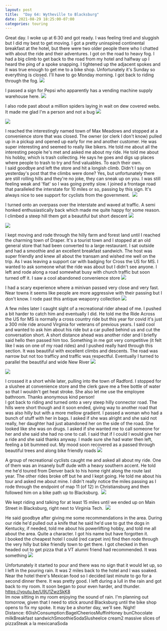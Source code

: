 ```yaml
---
layout: post
title:  "Day 64: Wytheville to Blacksburg"
date: 2021-08-29 18:25:00-07:00
categories: touring
---
```

Great day. I woke up at 6:30 and got ready. I was feeling tired and sluggish but I did my best to get moving. I got a pretty uninspired continental breakfast at the hotel, but there were two older people there who I chatted with about the ride and their adventures. I got on the road to heavy fog. I had a big climb to get back to the road from my hotel and halfway up I heard the ping of a spoke snapping. I tightened up the adjacent spokes and it was true enough to get me to a bike shop. Unfortunately it's Sunday so everything is closed. I'll have to go Monday morning. I got back to riding through the fog.
[![](https://lh3.googleusercontent.com/-BSh_xaBk0-I/YSwyndcdzJI/AAAAAAAAW_s/TQ89qP8ik3g_sWaErnIFqSo_3CYrmNkOgCLcBGAsYHQ/s1600/1630286492797171-0.png)](https://lh3.googleusercontent.com/-BSh_xaBk0-I/YSwyndcdzJI/AAAAAAAAW_s/TQ89qP8ik3g_sWaErnIFqSo_3CYrmNkOgCLcBGAsYHQ/s1600/1630286492797171-0.png)
  
I passed a sign for Pepsi who apparently has a vending machine supply warehouse here.
[![](https://lh3.googleusercontent.com/-eGAVgU5HjEU/YSwym3uXNiI/AAAAAAAAW_o/ZJb3aFHBOUA3hkP-EmsrYV0u-lWQhAPAwCLcBGAsYHQ/s1600/1630286490450883-1.png)](https://lh3.googleusercontent.com/-eGAVgU5HjEU/YSwym3uXNiI/AAAAAAAAW_o/ZJb3aFHBOUA3hkP-EmsrYV0u-lWQhAPAwCLcBGAsYHQ/s1600/1630286490450883-1.png)
  
I also rode past about a million spiders laying in wait on dew covered webs. It made me glad I'm a person and not a bug
[![](https://lh3.googleusercontent.com/-Xa03qL9KmVQ/YSwymNMFjjI/AAAAAAAAW_k/oUW7tD5qVxAxZg8znei3hqSGfNh8Ojd1wCLcBGAsYHQ/s1600/1630286488434690-2.png)](https://lh3.googleusercontent.com/-Xa03qL9KmVQ/YSwymNMFjjI/AAAAAAAAW_k/oUW7tD5qVxAxZg8znei3hqSGfNh8Ojd1wCLcBGAsYHQ/s1600/1630286488434690-2.png)

[![](https://lh3.googleusercontent.com/-1rVrxLEhlGI/YSwyl8XyQhI/AAAAAAAAW_g/R0tGNFk6kRgx5cHU2RRb9Ng7vwccoOL-QCLcBGAsYHQ/s1600/1630286485979939-3.png)](https://lh3.googleusercontent.com/-1rVrxLEhlGI/YSwyl8XyQhI/AAAAAAAAW_g/R0tGNFk6kRgx5cHU2RRb9Ng7vwccoOL-QCLcBGAsYHQ/s1600/1630286485979939-3.png)
  
I reached the interestingly named town of Max Meadows and stopped at a convenience store that was closed. The owner (or clerk I don't know) pulled up in a pickup and opened up early for me and another customer. He was super interesting and seemed to really like bikers. He told me about all the interesting people he's met and asked me about my ride. He told me about his hobby, which is trash collecting. He says he goes and digs up places where people to trash to try and find valuables. To each their own.   
I said goodbye and left the store and hit a longish climb. Didn't I say on yesterday's post that the climbs were done? Yes, but unfortunately there are still rolling hills and they're no joke, they can sneak up on you. I was still feeling weak and 'flat' so I was going pretty slow. I joined a frontage road that paralleled the interstate for 10 miles or so, passing by this sign. It's always nice to see support for cyclists from the government. 
[![](https://lh3.googleusercontent.com/-VgoJU5-P4Wk/YSwylAex7zI/AAAAAAAAW_c/Ojjm0wV091oU9mDmYsJetvLXQZFXYm3JACLcBGAsYHQ/s1600/1630286482904385-4.png)](https://lh3.googleusercontent.com/-VgoJU5-P4Wk/YSwylAex7zI/AAAAAAAAW_c/Ojjm0wV091oU9mDmYsJetvLXQZFXYm3JACLcBGAsYHQ/s1600/1630286482904385-4.png)
  
I turned onto an overpass over the interstate and waved at traffic. A semi honked enthusiastically back which made me quite happy for some reason. I climbed a steep hill them got a beautiful but short descent
[![](https://lh3.googleusercontent.com/-IFXoGQp8Hs4/YSwykTy7xXI/AAAAAAAAW_Y/tXhZ86sZydYqmPKI_sFQVvhobBg7SGq4ACLcBGAsYHQ/s1600/1630286480912652-5.png)](https://lh3.googleusercontent.com/-IFXoGQp8Hs4/YSwykTy7xXI/AAAAAAAAW_Y/tXhZ86sZydYqmPKI_sFQVvhobBg7SGq4ACLcBGAsYHQ/s1600/1630286480912652-5.png)

[![](https://lh3.googleusercontent.com/-bWV_mhlhA90/YSwyj75EfEI/AAAAAAAAW_U/T6pfQE0QyIQalF0XN_EQnMJAii1sAxwywCLcBGAsYHQ/s1600/1630286477953999-6.png)](https://lh3.googleusercontent.com/-bWV_mhlhA90/YSwyj75EfEI/AAAAAAAAW_U/T6pfQE0QyIQalF0XN_EQnMJAii1sAxwywCLcBGAsYHQ/s1600/1630286477953999-6.png)
  
I kept moving and rode through the hilly farm and forest land until I reached the charming town of Draper. It's a tourist town and I stopped at an old general store that had been converted to a large restaurant. I sat outside and had a smoothie and an excellent breakfast sandwich. The host was super friendly and knew all about the transam and wished me well on the trip. As I was leaving a support car with badging for Cross the US for MS. I wanted to ask someone what the ride was about but I didn't see anyone. I left and rode along a road somewhat busy with church traffic but soon turned off it. I saw a cool abandoned convenience store
[![](https://lh3.googleusercontent.com/-BXy_Dpm-Ehs/YSwzjrgcatI/AAAAAAAAXAc/kBCDlHij8bgkG_3rwCLpVhgG87nYFCDawCLcBGAsYHQ/s1600/1630286732069762-0.png)](https://lh3.googleusercontent.com/-BXy_Dpm-Ehs/YSwzjrgcatI/AAAAAAAAXAc/kBCDlHij8bgkG_3rwCLpVhgG87nYFCDawCLcBGAsYHQ/s1600/1630286732069762-0.png)
  
I had a scary experience where a minivan passed very close and very fast. Near towns it seems like people are more aggressive with their passing but I don't know. I rode past this antique weaponry collection
[![](https://lh3.googleusercontent.com/-d2B_avVFwIM/YSwziuerP2I/AAAAAAAAXAY/ddFRc7yZAD4ifNM6XrImWBeViJbR60TyACLcBGAsYHQ/s1600/1630286728562342-1.png)](https://lh3.googleusercontent.com/-d2B_avVFwIM/YSwziuerP2I/AAAAAAAAXAY/ddFRc7yZAD4ifNM6XrImWBeViJbR60TyACLcBGAsYHQ/s1600/1630286728562342-1.png)
  
A few miles later I caught sight of a recreational rider ahead of me. I pushed a bit harder to catch him and eventually I did. He told me the Ride Across the US for MS is normally a cross country ride but this year for covid it's just a 300 mile ride around Virginia for veterans of previous years. I said cool and wanted to ask him about his ride but a car pulled behind us and cut the conversation short. A short distance ahead was another rider and I briefly said hello then passed him too. Something in me got very competitive (it felt like I was on one of my road rides) and I pushed really hard through this section. It was beautiful with excellent climbs and descents. The road was narrow but not too trafficy and traffic was respectful. Eventually I turned to parallel the beautiful and wide New River
[![](https://lh3.googleusercontent.com/-5RZQ69N0bK4/YSwzhk-2RzI/AAAAAAAAXAU/mMUp4YLC-awCYS7egwhAWSkeyGCkBA9bwCLcBGAsYHQ/s1600/1630286725831507-2.png)](https://lh3.googleusercontent.com/-5RZQ69N0bK4/YSwzhk-2RzI/AAAAAAAAXAU/mMUp4YLC-awCYS7egwhAWSkeyGCkBA9bwCLcBGAsYHQ/s1600/1630286725831507-2.png)

[![](https://lh3.googleusercontent.com/-cYtjj8vxP3I/YSwzhLGbiFI/AAAAAAAAXAQ/u5DvMAdchzYvlQxT1326APcXd7TX2QsvQCLcBGAsYHQ/s1600/1630286723561625-3.png)](https://lh3.googleusercontent.com/-cYtjj8vxP3I/YSwzhLGbiFI/AAAAAAAAXAQ/u5DvMAdchzYvlQxT1326APcXd7TX2QsvQCLcBGAsYHQ/s1600/1630286723561625-3.png)
  
I crossed it a short while later, pulling into the town of Radford. I stopped for a slushee at convenience store and the clerk gave me a free bottle of water so that I wouldn't get heat stroke. She also let me use the employee bathroom. Thanks anonymous kind person!  
I got back to riding and turned onto a very steep hilly connector road. The hills were short though and it soon ended, giving way to another road that was also hilly but with a more mellow gradient. I passed a woman who had a bunch of stuff with her in bags. I asked if she was alright and she said not really, her daughter had just abandoned her on the side of the road. She looked like she was on drugs. I asked if she wanted me to call someone for her and she said she had no one to call. I said that if I could I would give her a ride and she said thanks anyway. I made sure she had water then left, feeling a bit bummed out. My mood soon recovered as a passed through beautiful trees and along bike friendly roads
[![](https://lh3.googleusercontent.com/-h1QeuwxlxMU/YSwzgsPEM3I/AAAAAAAAXAM/bLDlysoXBdk0yWvoVSY1uqO0ZhXUMT7yQCLcBGAsYHQ/s1600/1630286720290751-4.png)](https://lh3.googleusercontent.com/-h1QeuwxlxMU/YSwzgsPEM3I/AAAAAAAAXAM/bLDlysoXBdk0yWvoVSY1uqO0ZhXUMT7yQCLcBGAsYHQ/s1600/1630286720290751-4.png)
  
A group of recreational cyclists caught me and asked all about my ride. One of them was an insanely buff dude with a heavy southern accent. He told me he'd toured from Denver back to his home right along the route last year. The other rides broke off but he and I kept going. He told me about his tour and asked me about mine. I didn't really notice the miles passing as I rode through the endpoint of map 11 (of 12) in Christiansburg and then followed him on a bike path up to Blacksburg. 
[![](https://lh3.googleusercontent.com/-nq25adwaQt8/YSwzfX9HyyI/AAAAAAAAXAI/656-rSAnKBoCPVpY4t8m6qHtw5evFE65QCLcBGAsYHQ/s1600/1630286715332809-5.png)](https://lh3.googleusercontent.com/-nq25adwaQt8/YSwzfX9HyyI/AAAAAAAAXAI/656-rSAnKBoCPVpY4t8m6qHtw5evFE65QCLcBGAsYHQ/s1600/1630286715332809-5.png)
  
We kept riding and talking for at least 15 miles until we ended up on Main Street in Blacksburg, right next to Virginia Tech. 
[![](https://lh3.googleusercontent.com/-gVnGHnKqS0U/YSwzeSxS1-I/AAAAAAAAXAE/78Cm2YrfeDIwsmuwHgFNnLLMwHgpn3BZwCLcBGAsYHQ/s1600/1630286711767844-6.png)](https://lh3.googleusercontent.com/-gVnGHnKqS0U/YSwzeSxS1-I/AAAAAAAAXAE/78Cm2YrfeDIwsmuwHgFNnLLMwHgpn3BZwCLcBGAsYHQ/s1600/1630286711767844-6.png)
  
He said goodbye after giving me some recommendations in the area. During our ride he'd pulled out a knife that he said he'd use to gut the dogs in Kentucky, if needed, told me about his powerlifting hobby, and told me all about the area. Quite a character. I got his name but have forgotten it.  
I booked the cheapest hotel I could (red carpet inn) find then rode through the very hilly but bike friendly town to get there. I got checked in then headed out to get pizza that a VT alumni friend had recommended. It was something
[![](https://lh3.googleusercontent.com/-GuxPs3OYen4/YSwzdpBL4MI/AAAAAAAAXAA/7an5jiodNx4Fi5eTxgo6hag1xIH8-Ni6gCLcBGAsYHQ/s1600/1630286709309596-7.png)](https://lh3.googleusercontent.com/-GuxPs3OYen4/YSwzdpBL4MI/AAAAAAAAXAA/7an5jiodNx4Fi5eTxgo6hag1xIH8-Ni6gCLcBGAsYHQ/s1600/1630286709309596-7.png)
  
Unfortunately it started to pour and there was no sign that it would let up, so I left in the pouring rain. It was 2 miles back to the hotel and I was soaked. Near the hotel there's Mexican food so I decided last minute to go for a second dinner there. It was pretty good. I left during a lull in the rain and got back to my room. It soon began to pour even harder, and thunder.   
<https://youtu.be/U9U1ZwzSkK8>  
Im now sitting in my room enjoying the sound of rain. I'm planning out tomorrow, given that I need to stick around Blacksburg until the bike shop opens to fix my spoke. It may be a shorter day, we'll see. Night!  
Distance: 60ishConsumption:BagelCheeriosMuffinHoney bunChocolate milkBreakfast sandwichSmoothieSodaSlusheeIce cream2 massive slices of pizzaSteak a la mexicanaSoda
